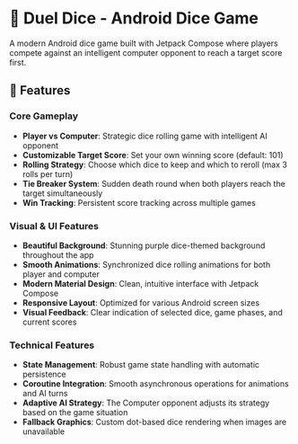 # 🎲 Duel Dice - Android Dice Game

A modern Android dice game built with Jetpack Compose where players compete against an intelligent computer opponent to reach a target score first.

## 📱 Features

### Core Gameplay
- **Player vs Computer**: Strategic dice rolling game with intelligent AI opponent
- **Customizable Target Score**: Set your own winning score (default: 101)
- **Rolling Strategy**: Choose which dice to keep and which to reroll (max 3 rolls per turn)
- **Tie Breaker System**: Sudden death round when both players reach the target simultaneously
- **Win Tracking**: Persistent score tracking across multiple games

### Visual & UI Features
- **Beautiful Background**: Stunning purple dice-themed background throughout the app
- **Smooth Animations**: Synchronized dice rolling animations for both player and computer
- **Modern Material Design**: Clean, intuitive interface with Jetpack Compose
- **Responsive Layout**: Optimized for various Android screen sizes
- **Visual Feedback**: Clear indication of selected dice, game phases, and current scores

### Technical Features
- **State Management**: Robust game state handling with automatic persistence
- **Coroutine Integration**: Smooth asynchronous operations for animations and AI turns
- **Adaptive AI Strategy**: The Computer opponent adjusts its strategy based on the game situation
- **Fallback Graphics**: Custom dot-based dice rendering when images are unavailable
